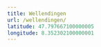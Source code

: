 ```yaml
---
title: Wellendingen
url: /wellendingen/
latitude: 47.797667100000005
longitude: 8.352302100000001
---
```

